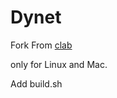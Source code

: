 Dynet
==================

Fork From [clab](https://github.com/clab/dynet)

only for Linux and Mac.

Add build.sh